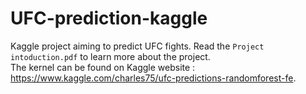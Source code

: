 # UFC-prediction-kaggle

Kaggle project aiming to predict UFC fights. Read the `Project intoduction.pdf` to learn more about the project.  
The kernel can be found on Kaggle website : https://www.kaggle.com/charles75/ufc-predictions-randomforest-fe.

